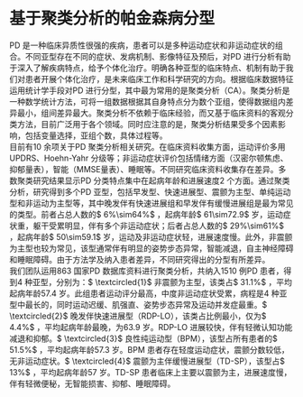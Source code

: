 # 基于聚类分析的帕金森病分型  
PD 是一种临床异质性很强的疾病，患者可以是多种运动症状和非运动症状的组合。不同亚型存在不同的症状、发病机制、影像特征及预后，对PD 进行分析有助于深入了解疾病特点，给予个体化治疗。明确各种亚型的临床特点、机制有助于我们对患者开展个体化治疗，是未来临床工作和科学研究的方向。根据临床数据特征运用统计学手段对PD 进行分型，其中最为常用的是聚类分析（CA）。聚类分析是一种数学统计方法，可将一组数据根据其自身特点分为数个亚组，使得数据组内差异最小，组间差异最大。聚类分析不依赖于临床经验，而又基于临床资料的客观分类方法，目前广泛用于各个领域。同时应注意的是，聚类分析结果受多个因素影响，包括变量选择，亚组个数，具体过程等。  
目前有10 余项关于PD 聚类分析相关研究。在临床资料收集方面，运动评价多用UPDRS、Hoehn-Yahr 分级等；非运动症状评价包括情绪方面（汉密尔顿焦虑、抑郁量表），智能（MMSE量表）、睡眠等。不同研究临床资料收集存在差异。多数聚类研究结果显示PD 分类特点集中在起病年龄和进展速度2 个方面。通过聚类分析，研究得到多个PD 亚型，包括早发型、快速进展型、震颤为主型、单纯运动型和非运动为主型等，其中晚发伴有快速进展组和早发伴有缓慢进展组是最为常见的类型。前者占总人数的$ 6\%\sim64\%$ ，起病年龄$ 61\sim72.9$  岁，运动症状重，躯干受累明显，伴有多个非运动症状；后者占总人数的$ 29\%\sim61\%$ ，起病年龄$ 50\sim59.1$  岁，运动及非运动症状轻，进展速度慢。此外，非震颤为主型也较为常见，该型通常伴有明显的姿势步态异常，智能减退，自主神经障碍和睡眠障碍。由于方法学及纳入患者差异，不同研究得出的分型有所差异。  
我们团队运用863 国家PD 数据库资料进行聚类分析，共纳入1510 例PD 患者，得到4 种亚型，分别为：$ \textcircled{1}$    非震颤为主型，该类占$ 31.1\%$ ，平均起病年龄57.4 岁。此组患者运动评分最高，中度非运动症状受累，病程是4 种亚型中最长的，同时运动迟缓、肌强直、姿势步态异常及运动并发症最重。$ \textcircled{2}$    晚发伴快速进展型（RDP-LO），该类占比例最小，仅为$ 4.4\%$ ，平均起病年龄最晚，为63.9 岁。RDP-LO 进展较快，伴有轻微认知功能减退和抑郁。$ \textcircled{3}$    良性纯运动型（BPM），该型占所有患者的$ 51.5\%$ ，平均起病年龄57.3 岁。BPM 患者存在轻度运动症状，震颤分数较低，无非运动症状。$ \textcircled{4}$    震颤为主伴缓慢进展型（TD-SP），该型占$ 13\%$ ，平均起病年龄57 岁。TD-SP 患者临床上主要以震颤为主，进展速度慢，伴有轻微便秘，无智能损害、抑郁、睡眠障碍。  
